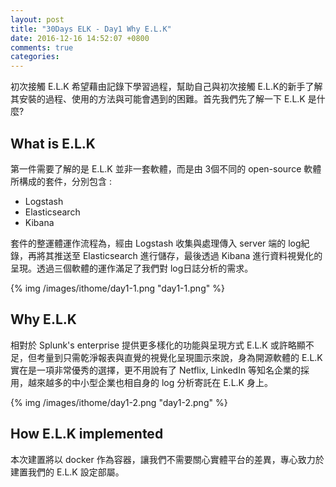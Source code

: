```yaml
---
layout: post
title: "30Days ELK - Day1 Why E.L.K"
date: 2016-12-16 14:52:07 +0800
comments: true
categories: 
---
```


初次接觸 E.L.K 希望藉由記錄下學習過程，幫助自己與初次接觸 E.L.K的新手了解其安裝的過程、使用的方法與可能會遇到的困難。首先我們先了解一下 E.L.K 是什麼?

## What is E.L.K

第一件需要了解的是 E.L.K 並非一套軟體，而是由 3個不同的 open-source 軟體所構成的套件，分別包含 :
>
- Logstash
- Elasticsearch
- Kibana

套件的整運體運作流程為，經由 Logstash 收集與處理傳入 server 端的 log紀錄，再將其推送至 Elasticsearch 進行儲存，最後透過 Kibana 進行資料視覺化的呈現。透過三個軟體的運作滿足了我們對 log日誌分析的需求。

{% img /images/ithome/day1-1.png "day1-1.png" %}

## Why E.L.K

相對於 Splunk's enterprise 提供更多樣化的功能與呈現方式 E.L.K 或許略顯不足，但考量到只需乾淨報表與直覺的視覺化呈現圖示來說，身為開源軟體的 E.L.K 實在是一項非常優秀的選擇，更不用說有了 Netflix, LinkedIn 等知名企業的採用，越來越多的中小型企業也相自身的 log 分析寄託在 E.L.K 身上。

{% img /images/ithome/day1-2.png "day1-2.png" %}

## How E.L.K implemented

本次建置將以 docker 作為容器，讓我們不需要關心實體平台的差異，專心致力於建置我們的 E.L.K 設定部屬。